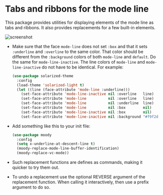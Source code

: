 Tabs and ribbons for the mode line
==================================

This package provides utilities for displaying elements of the
mode line as tabs and ribbons.  It also provides replacements
for a few built-in elements.

![screenshot](https://emacsair.me/assets/readme/moody.png)

* Make sure that the face `mode-line` does not set `:box` and that
  it sets `:underline` and `:overline` to the same color.  That
  color should be different from the `:background` colors of both
  `mode-line` and `default`.  Do the same for `mode-line-inactive`.
  The line colors of `mode-line` and `mode-line-inactive` do not
  have to be identical.  For example:

  ```lisp
  (use-package solarized-theme
    :config
    (load-theme 'solarized-light t)
    (let ((line (face-attribute 'mode-line :underline)))
      (set-face-attribute 'mode-line-inactive nil :overline   line)
      (set-face-attribute 'mode-line          nil :overline   line)
      (set-face-attribute 'mode-line          nil :underline  line)
      (set-face-attribute 'mode-line          nil :box        nil)
      (set-face-attribute 'mode-line-inactive nil :box        nil)
      (set-face-attribute 'mode-line-inactive nil :background "#f9f2d9")))
  ```

* Add something like this to your init file:

  ```lisp
  (use-package moody
    :config
    (setq x-underline-at-descent-line t)
    (moody-replace-mode-line-buffer-identification)
    (moody-replace-vc-mode))
  ```

* Such replacement functions are defines as commands, making it
  quicker to try them out.

* To undo a replacement use the optional REVERSE argument of the
  replacement function.  When calling it interactively, then use
  a prefix argument to do so.
